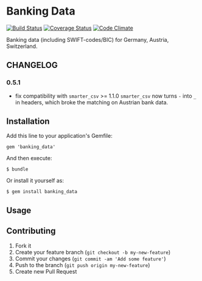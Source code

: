# Banking Data

[![Build Status](https://travis-ci.org/opahk/banking_data.png?branch=master)](https://travis-ci.org/opahk/banking_data)
[![Coverage Status](https://coveralls.io/repos/opahk/banking_data/badge.png?branch=master)](https://coveralls.io/r/opahk/banking_data?branch=master)
[![Code Climate](https://codeclimate.com/github/opahk/banking_data.png)](https://codeclimate.com/github/opahk/banking_data)

Banking data (including SWIFT-codes/BIC) for Germany, Austria, Switzerland.

## CHANGELOG
### 0.5.1
* fix compatibility with `smarter_csv` >= 1.1.0
`smarter_csv` now turns `-` into `_` in headers, which broke the
matching on Austrian bank data.

## Installation

Add this line to your application's Gemfile:

    gem 'banking_data'

And then execute:

    $ bundle

Or install it yourself as:

    $ gem install banking_data

## Usage


## Contributing

1. Fork it
2. Create your feature branch (`git checkout -b my-new-feature`)
3. Commit your changes (`git commit -am 'Add some feature'`)
4. Push to the branch (`git push origin my-new-feature`)
5. Create new Pull Request
